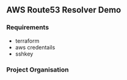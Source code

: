 ## AWS Route53 Resolver Demo

### Requirements
- terraform
- aws credentails
- sshkey

### Project Organisation